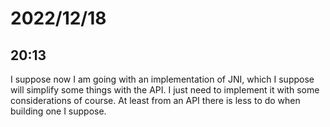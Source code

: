 # 2022/12/18

## 20:13

I suppose now I am going with an implementation of JNI, which I suppose will
simplify some things with the API. I just need to implement it with some
considerations of course. At least from an API there is less to do when
building one I suppose.